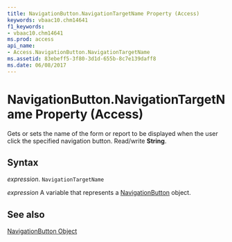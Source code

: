 ```yaml
---
title: NavigationButton.NavigationTargetName Property (Access)
keywords: vbaac10.chm14641
f1_keywords:
- vbaac10.chm14641
ms.prod: access
api_name:
- Access.NavigationButton.NavigationTargetName
ms.assetid: 83ebeff5-3f80-3d1d-655b-8c7e139daff8
ms.date: 06/08/2017
---
```



# NavigationButton.NavigationTargetName Property (Access)

Gets or sets the name of the form or report to be displayed when the user click the specified navigation button. Read/write  **String**.


## Syntax

 _expression_. `NavigationTargetName`

 _expression_ A variable that represents a [NavigationButton](Access.NavigationButton.md) object.


## See also


[NavigationButton Object](Access.NavigationButton.md)

